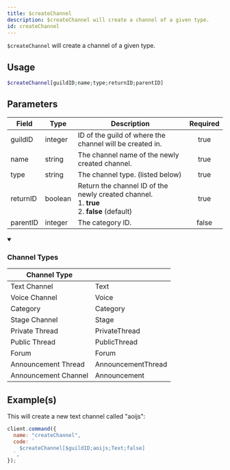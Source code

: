 ```yaml
---
title: $createChannel
description: $createChannel will create a channel of a given type.
id: createChannel
---
```


`$createChannel` will create a channel of a given type.

## Usage

```php
$createChannel[guildID;name;type;returnID;parentID]
```

## Parameters

| Field    | Type    | Description                                                                                          | Required |
| -------- | ------- | ---------------------------------------------------------------------------------------------------- | :------: |
| guildID  | integer | ID of the guild of where the channel will be created in.                                             |   true   |
| name     | string  | The channel name of the newly created channel.                                                       |   true   |
| type     | string  | The channel type. (listed below)                                                                     |   true   |
| returnID | boolean | Return the channel ID of the newly created channel. <br /> 1. **true** <br /> 2. **false** (default) |   true   |
| parentID | integer | The category ID.                                                                                     |  false   |

<details open>
  <summary><h3> Channel Types </h3></summary>

| Channel Type         |                    |
| -------------------- | ------------------ |
| Text Channel         | Text               |
| Voice Channel        | Voice              |
| Category             | Category           |
| Stage Channel        | Stage              |
| Private Thread       | PrivateThread      |
| Public Thread        | PublicThread       |
| Forum                | Forum              |
| Announcement Thread  | AnnouncementThread |
| Announcement Channel | Announcement       |

</details>

## Example(s)

This will create a new text channel called "aoijs":

```javascript
client.command({
  name: "createChannel",
  code: `
    $createChannel[$guildID;aoijs;Text;false]
  `,
});
```
